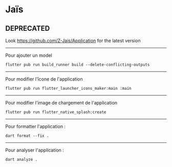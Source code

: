 # Jaïs

## DEPRECATED
Look https://github.com/Z-Jais/Application for the latest version

---
Pour ajouter un model

```
flutter pub run build_runner build --delete-conflicting-outputs
```

---
Pour modifier l'îcone de l'application

```
flutter pub run flutter_launcher_icons_maker:main :main
```

---
Pour modifier l'image de chargement de l'application

```
flutter pub run flutter_native_splash:create
```

---
Pour formatter l'application :

```
dart format --fix .
```

---
Pour analyser l'application :

```
dart analyze .
```
